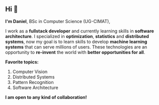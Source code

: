 ## Hi 👋

**I'm Daniel**, BSc in Computer Science (UG-CIMAT),

I work as a **fullstack developer** and currently learning skills in **software architecture**. I specialized in **optimization**, **statistics** and **distributed systems**, now my goal is to learn skills to develop **machine learning systems** that can serve millions of users. These technologies are an opportunity to **re-invent** the world with **better opportunities for all**. 


**Favorite topics:**
1. Computer Vision
2. Distributed Systems
3. Pattern Recognition
4. Software Architecture


**I am open to any kind of collaboration!**
